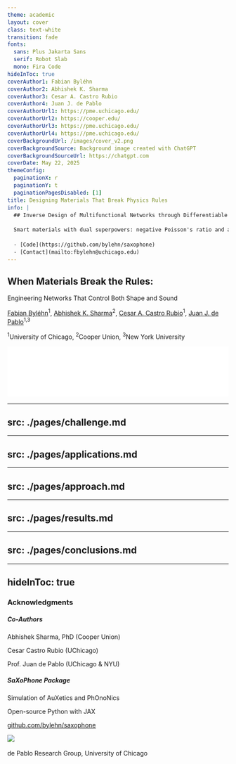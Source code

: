 ```yaml
---
theme: academic
layout: cover
class: text-white
transition: fade
fonts:
  sans: Plus Jakarta Sans
  serif: Robot Slab
  mono: Fira Code
hideInToc: true
coverAuthor1: Fabian Byléhn
coverAuthor2: Abhishek K. Sharma  
coverAuthor3: Cesar A. Castro Rubio
coverAuthor4: Juan J. de Pablo
coverAuthorUrl1: https://pme.uchicago.edu/
coverAuthorUrl2: https://cooper.edu/
coverAuthorUrl3: https://pme.uchicago.edu/
coverAuthorUrl4: https://pme.uchicago.edu/
coverBackgroundUrl: /images/cover_v2.png
coverBackgroundSource: Background image created with ChatGPT
coverBackgroundSourceUrl: https://chatgpt.com
coverDate: May 22, 2025
themeConfig:
  paginationX: r
  paginationY: t
  paginationPagesDisabled: [1]
title: Designing Materials That Break Physics Rules
info: |
  ## Inverse Design of Multifunctional Networks through Differentiable Optimization
  
  Smart materials with dual superpowers: negative Poisson's ratio and acoustic bandgaps
  
  - [Code](https://github.com/bylehn/saxophone)
  - [Contact](mailto:fbylehn@uchicago.edu)
---
```


<h2 style="max-width: 70%">When Materials Break the Rules:</h2>
Engineering Networks That Control Both Shape and Sound

<div class="absolute bottom-25 left-14 right-0 text-left">
  <p class="text-l">
    <a href="https://pme.uchicago.edu/" class="text-white hover:underline">Fabian Byléhn</a><sup>1</sup>, 
    <a href="https://cooper.edu/" class="text-white opacity-50 hover:underline">Abhishek K. Sharma</a><sup>2</sup>, 
    <a href="https://pme.uchicago.edu/" class="text-white opacity-50 hover:underline">Cesar A. Castro Rubio</a><sup>1</sup>, 
    <a href="https://pme.uchicago.edu/" class="text-white opacity-50 hover:underline">Juan J. de Pablo</a><sup>1,3</sup>
  </p>
  <p class="text-sm mt-2 opacity-80">
    <sup>1</sup>University of Chicago, <sup>2</sup>Cooper Union, <sup>3</sup>New York University
  </p>
</div>

<div class="abs-tl ml-0 my--20 flex gap-2 scale-75 origin-top-left">
  <a href="https://pme.uchicago.edu/" target="_blank" alt="PME"
    class="text-xl slidev-icon-btn opacity-50 !border-none !hover:text-white">
    <img src="/images/pme_logo_white.png" class="w-80 h-auto" />
  </a>
</div>

<div class="abs-tr mx-26 my-6 flex gap-2">
  <a href="https://github.com/bylehn/saxophone" target="_blank" alt="GitHub"
    class="text-xl slidev-icon-btn opacity-50 !border-none !hover:text-white">
    <carbon-logo-github />
  </a>
</div>

<div class="abs-tr mx-16 my-6 flex gap-2">
  <a href="/slides-export.pdf" target="_blank" alt="Slides"
    class="text-xl slidev-icon-btn opacity-50 !border-none !hover:text-white">
    <carbon-presentation-file />
  </a>
</div>

<div class="abs-tr m-6 flex gap-2">
  <a href="mailto:bylehn@uchicago.edu" target="_blank" alt="Contact"
    class="text-xl slidev-icon-btn opacity-50 !border-none !hover:text-white">
    <carbon-email />
  </a>
</div>

<!--
Good morning everyone! I'm Fabian Byléhn, a PhD candidate at PME. Today I'm excited to share how we're using AI to design materials that literally break the rules of physics.
-->

---
src: ./pages/challenge.md
---

---
src: ./pages/applications.md
---

---
src: ./pages/approach.md
---

---
src: ./pages/results.md
---

---
src: ./pages/conclusions.md
---

---
hideInToc: true
---

### Acknowledgments

<div grid="~ cols-2 gap-2" m="t-2">

  <div float="center" w="100%" h="100%" bg="blue-50" p="4" rounded-lg shadow m="r-4">
    <h5 text="blue-800 xl" m="b-2">Co-Authors</h5>
    <p m="b-1"><span text="lg font-bold">Abhishek Sharma, PhD</span> <span text="gray-600 sm">(Cooper Union)</span></p>
    <p m="b-1"><span text="lg font-bold">Cesar Castro Rubio</span> <span text="gray-600 sm">(UChicago)</span></p>
    <p><span text="lg font-bold">Prof. Juan de Pablo </span> <span text="gray-600 sm">(UChicago & NYU)</span></p>
  </div>

  <div float="right" w="100%" h="100%" bg="green-50" p="4" rounded-lg shadow>
    <h5 text="green-800 xl" m="b-2">SaXoPhone Package</h5>
    <p m="b-2" text="lg">
      <span font="bold">S</span>imulation of 
      <span font="bold">A</span>u<span font="bold">X</span>etics and 
      Ph<span font="bold">O</span>no<span font="bold">N</span>ics 
    </p>
    <p><carbon:code class="inline" /> Open-source Python with JAX</p>
    <p text="left" m="t-4">
      <a href="https://github.com/bylehn/saxophone" bg="white" p="2" rounded shadow>
        <carbon:logo-github class="text-xl mr-1 inline" /> github.com/bylehn/saxophone
      </a>
    </p>
  </div>
</div>

<div grid="~ cols-1 gap-2" m="t-2" text-center>
  <img src="/images/group-photo.png" h="50" ml-70 rounded shadow />
  <p text="sm gray-600">de Pablo Research Group, University of Chicago</p>
</div>

<!--
I'd like to thank my co-authors for their invaluable contributions. Abhishek brought expertise in materials optimization, Cesar helped develop the computational framework, and Professor de Pablo provided guidance throughout the project.

I'm excited to announce our open-source Python package called SaXoPhone - the Simulation of Auxetics and Phonics Engine. The name highlights our dual focus on auxetic materials and acoustic properties. Built on JAX for differentiable optimization, it's 100x faster than traditional approaches.

I'm also grateful to the entire De Pablo research group shown in the photo. Their support and collaboration were essential to this project's success.

Thank you for your attention! I'm happy to answer any questions.
-->